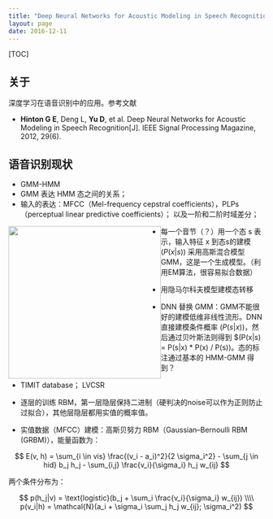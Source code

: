 ```yaml
---
title: "Deep Neural Networks for Acoustic Modeling in Speech Recognition"
layout: page
date: 2016-12-11
---
```

[TOC]

## 关于
深度学习在语音识别中的应用。参考文献

- **Hinton G E**, Deng L, **Yu D**, et al. Deep Neural Networks for Acoustic Modeling in Speech Recognition[J]. IEEE Signal Processing Magazine, 2012, 29(6).

## 语音识别现状
- GMM-HMM
- GMM 表达 HMM 态之间的关系；
- 输入的表达：MFCC（Mel-frequency cepstral coefficients），PLPs（perceptual linear predictive coefficients）；
以及一阶和二阶时域差分；

<img src="/wiki/static/images/gmm-hmm.png" style="width:300px; float:left;" />

- 每一个音节（？）用一个态 s 表示，输入特征 x 到态s的建模 $(P(x | s))$ 采用高斯混合模型 GMM，这是一个生成模型。（利用EM算法，很容易拟合数据）
- 用隐马尔科夫模型建模态转移
- DNN 替换 GMM：GMM不能很好的建模低维非线性流形。DNN直接建模条件概率 $(P (s | x))$，然后通过贝叶斯法则得到 $(P(x|s) = P(s|x) * P(x) / P(s))。态的标注通过基本的 HMM-GMM 得到？
- TIMIT database； LVCSR

- 逐层的训练 RBM，第一层隐层保持二进制（硬判决的noise可以作为正则防止过拟合），其他层隐层都用实值的概率值。
- 实值数据（MFCC）建模：高斯贝努力 RBM（Gaussian–Bernoulli RBM (GRBM)），能量函数为：

$$
E(v, h) = \sum_{i \in vis} \frac{(v_i - a_i)^2}{2 \sigma_i^2} - \sum_{j \in hid} b_j h_j - \sum_{i,j} \frac{v_i}{\sigma_i} h_j w_{ij}
$$

两个条件分布为：

$$
p(h_j|v) = \text{logistic}(b_j + \sum_i \frac{v_i}{\sigma_i} w_{ij})  \\\\
p(v_i|h) = \mathcal{N}(a_i + \sigma_i \sum_j h_j w_{ij}; \sigma_i^2)
$$
